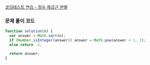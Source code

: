 [코딩테스트 연습 - 정수 제곱근 판별](https://school.programmers.co.kr/learn/courses/30/lessons/12934)

### 문제 풀이 코드

```jsx
function solution(n) {
  var answer = Math.sqrt(n);
  if (Number.isInteger(answer)) answer = Math.pow(answer + 1, 2);
  else return -1;

  return answer;
}
```
